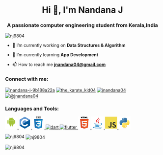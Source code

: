 <h1 align="center">Hi 👋, I'm Nandana J</h1>
<h3 align="center">A passionate computer engineering student from Kerala,India</h3>

<p align="left"> <img src="https://komarev.com/ghpvc/?username=nj9804&label=Profile%20views&color=0e75b6&style=flat" alt="nj9804" /> </p>

- 🔭 I’m currently working on **Data Structures & Algorithm**

- 🌱 I’m currently learning **App Development**

- 📫 How to reach me **jnandana04@gmail.com**

<h3 align="left">Connect with me:</h3>
<p align="left">
<a href="https://linkedin.com/in/nandana-j-9b188a22a" target="blank"><img align="center" src="https://raw.githubusercontent.com/rahuldkjain/github-profile-readme-generator/master/src/images/icons/Social/linked-in-alt.svg" alt="nandana-j-9b188a22a" height="30" width="40" /></a>
<a href="https://instagram.com/the_karate_kid04" target="blank"><img align="center" src="https://raw.githubusercontent.com/rahuldkjain/github-profile-readme-generator/master/src/images/icons/Social/instagram.svg" alt="the_karate_kid04" height="30" width="40" /></a>
<a href="https://www.codechef.com/users/jnandana04" target="blank"><img align="center" src="https://cdn.jsdelivr.net/npm/simple-icons@3.1.0/icons/codechef.svg" alt="jnandana04" height="30" width="40" /></a>
<a href="https://www.hackerrank.com/@jnandana04" target="blank"><img align="center" src="https://raw.githubusercontent.com/rahuldkjain/github-profile-readme-generator/master/src/images/icons/Social/hackerrank.svg" alt="@jnandana04" height="30" width="40" /></a>
</p>

<h3 align="left">Languages and Tools:</h3>
<p align="left"> <a href="https://developer.android.com" target="_blank" rel="noreferrer"> <img src="https://raw.githubusercontent.com/devicons/devicon/master/icons/android/android-original-wordmark.svg" alt="android" width="40" height="40"/> </a> <a href="https://www.cprogramming.com/" target="_blank" rel="noreferrer"> <img src="https://raw.githubusercontent.com/devicons/devicon/master/icons/c/c-original.svg" alt="c" width="40" height="40"/> </a> <a href="https://www.w3schools.com/css/" target="_blank" rel="noreferrer"> <img src="https://raw.githubusercontent.com/devicons/devicon/master/icons/css3/css3-original-wordmark.svg" alt="css3" width="40" height="40"/> </a> <a href="https://dart.dev" target="_blank" rel="noreferrer"> <img src="https://www.vectorlogo.zone/logos/dartlang/dartlang-icon.svg" alt="dart" width="40" height="40"/> </a> <a href="https://flutter.dev" target="_blank" rel="noreferrer"> <img src="https://www.vectorlogo.zone/logos/flutterio/flutterio-icon.svg" alt="flutter" width="40" height="40"/> </a> <a href="https://www.w3.org/html/" target="_blank" rel="noreferrer"> <img src="https://raw.githubusercontent.com/devicons/devicon/master/icons/html5/html5-original-wordmark.svg" alt="html5" width="40" height="40"/> </a> <a href="https://www.java.com" target="_blank" rel="noreferrer"> <img src="https://raw.githubusercontent.com/devicons/devicon/master/icons/java/java-original.svg" alt="java" width="40" height="40"/> </a> <a href="https://developer.mozilla.org/en-US/docs/Web/JavaScript" target="_blank" rel="noreferrer"> <img src="https://raw.githubusercontent.com/devicons/devicon/master/icons/javascript/javascript-original.svg" alt="javascript" width="40" height="40"/> </a> <a href="https://www.python.org" target="_blank" rel="noreferrer"> <img src="https://raw.githubusercontent.com/devicons/devicon/master/icons/python/python-original.svg" alt="python" width="40" height="40"/> </a> </p>

<p><img align="left" src="https://github-readme-stats.vercel.app/api/top-langs?username=nj9804&show_icons=true&locale=en&layout=compact" alt="nj9804" /></p>

<p>&nbsp;<img align="center" src="https://github-readme-stats.vercel.app/api?username=nj9804&show_icons=true&locale=en" alt="nj9804" /></p>

<p><img align="center" src="https://github-readme-streak-stats.herokuapp.com/?user=nj9804&" alt="nj9804" /></p>

